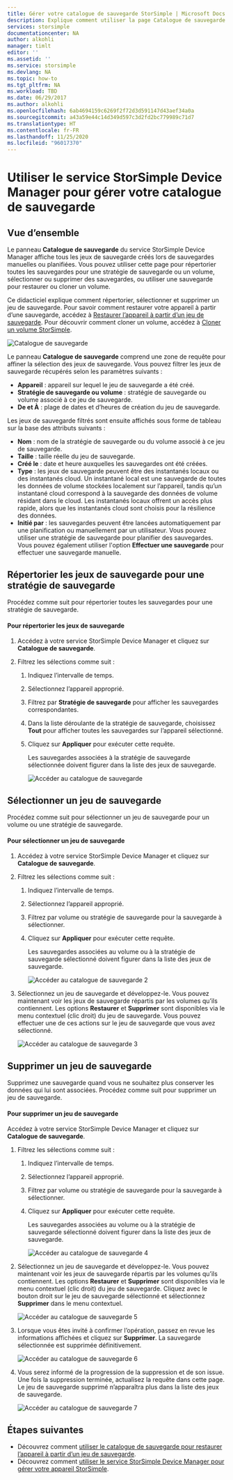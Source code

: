 ```yaml
---
title: Gérer votre catalogue de sauvegarde StorSimple | Microsoft Docs
description: Explique comment utiliser la page Catalogue de sauvegarde du service StorSimple Device Manager pour répertorier, sélectionner et supprimer des jeux de sauvegarde.
services: storsimple
documentationcenter: NA
author: alkohli
manager: timlt
editor: ''
ms.assetid: ''
ms.service: storsimple
ms.devlang: NA
ms.topic: how-to
ms.tgt_pltfrm: NA
ms.workload: TBD
ms.date: 06/29/2017
ms.author: alkohli
ms.openlocfilehash: 6ab4694159c6269f2f72d3d591147d43aef34a0a
ms.sourcegitcommit: a43a59e44c14d349d597c3d2fd2bc779989c71d7
ms.translationtype: HT
ms.contentlocale: fr-FR
ms.lasthandoff: 11/25/2020
ms.locfileid: "96017370"
---
```

# <a name="use-the-storsimple-device-manager-service-to-manage-your-backup-catalog"></a>Utiliser le service StorSimple Device Manager pour gérer votre catalogue de sauvegarde
## <a name="overview"></a>Vue d’ensemble
Le panneau **Catalogue de sauvegarde** du service StorSimple Device Manager affiche tous les jeux de sauvegarde créés lors de sauvegardes manuelles ou planifiées. Vous pouvez utiliser cette page pour répertorier toutes les sauvegardes pour une stratégie de sauvegarde ou un volume, sélectionner ou supprimer des sauvegardes, ou utiliser une sauvegarde pour restaurer ou cloner un volume.

Ce didacticiel explique comment répertorier, sélectionner et supprimer un jeu de sauvegarde. Pour savoir comment restaurer votre appareil à partir d’une sauvegarde, accédez à [Restaurer l’appareil à partir d’un jeu de sauvegarde](storsimple-8000-restore-from-backup-set-u2.md). Pour découvrir comment cloner un volume, accédez à [Cloner un volume StorSimple](storsimple-8000-clone-volume-u2.md).

![Catalogue de sauvegarde](./media/storsimple-8000-manage-backup-catalog/bucatalog.png) 

Le panneau **Catalogue de sauvegarde** comprend une zone de requête pour affiner la sélection des jeux de sauvegarde. Vous pouvez filtrer les jeux de sauvegarde récupérés selon les paramètres suivants :

* **Appareil** : appareil sur lequel le jeu de sauvegarde a été créé.
* **Stratégie de sauvegarde ou volume** : stratégie de sauvegarde ou volume associé à ce jeu de sauvegarde.
* **De et À** : plage de dates et d’heures de création du jeu de sauvegarde.

Les jeux de sauvegarde filtrés sont ensuite affichés sous forme de tableau sur la base des attributs suivants :

* **Nom** : nom de la stratégie de sauvegarde ou du volume associé à ce jeu de sauvegarde.
* **Taille** : taille réelle du jeu de sauvegarde.
* **Créé le** : date et heure auxquelles les sauvegardes ont été créées. 
* **Type** : les jeux de sauvegarde peuvent être des instantanés locaux ou des instantanés cloud. Un instantané local est une sauvegarde de toutes les données de volume stockées localement sur l’appareil, tandis qu’un instantané cloud correspond à la sauvegarde des données de volume résidant dans le cloud. Les instantanés locaux offrent un accès plus rapide, alors que les instantanés cloud sont choisis pour la résilience des données.
* **Initié par** : les sauvegardes peuvent être lancées automatiquement par une planification ou manuellement par un utilisateur. Vous pouvez utiliser une stratégie de sauvegarde pour planifier des sauvegardes. Vous pouvez également utiliser l'option **Effectuer une sauvegarde** pour effectuer une sauvegarde manuelle.

## <a name="list-backup-sets-for-a-backup-policy"></a>Répertorier les jeux de sauvegarde pour une stratégie de sauvegarde
Procédez comme suit pour répertorier toutes les sauvegardes pour une stratégie de sauvegarde.

#### <a name="to-list-backup-sets"></a>Pour répertorier les jeux de sauvegarde
1. Accédez à votre service StorSimple Device Manager et cliquez sur **Catalogue de sauvegarde**.

2. Filtrez les sélections comme suit :
   
   1. Indiquez l’intervalle de temps.
   2. Sélectionnez l’appareil approprié.
   3. Filtrez par **Stratégie de sauvegarde** pour afficher les sauvegardes correspondantes.
   3. Dans la liste déroulante de la stratégie de sauvegarde, choisissez **Tout** pour afficher toutes les sauvegardes sur l’appareil sélectionné.
   4. Cliquez sur **Appliquer** pour exécuter cette requête.
      
      Les sauvegardes associées à la stratégie de sauvegarde sélectionnée doivent figurer dans la liste des jeux de sauvegarde.

      ![Accéder au catalogue de sauvegarde](./media/storsimple-8000-manage-backup-catalog/bucatalog1.png)

## <a name="select-a-backup-set"></a>Sélectionner un jeu de sauvegarde
Procédez comme suit pour sélectionner un jeu de sauvegarde pour un volume ou une stratégie de sauvegarde.

#### <a name="to-select-a-backup-set"></a>Pour sélectionner un jeu de sauvegarde
1. Accédez à votre service StorSimple Device Manager et cliquez sur **Catalogue de sauvegarde**.
2. Filtrez les sélections comme suit :
   
   1. Indiquez l’intervalle de temps. 
   2. Sélectionnez l’appareil approprié. 
   3. Filtrez par volume ou stratégie de sauvegarde pour la sauvegarde à sélectionner.
   4. Cliquez sur **Appliquer** pour exécuter cette requête.
      
      Les sauvegardes associées au volume ou à la stratégie de sauvegarde sélectionné doivent figurer dans la liste des jeux de sauvegarde.

      ![Accéder au catalogue de sauvegarde 2](./media/storsimple-8000-manage-backup-catalog/bucatalog1.png)

3. Sélectionnez un jeu de sauvegarde et développez-le. Vous pouvez maintenant voir les jeux de sauvegarde répartis par les volumes qu’ils contiennent. Les options **Restaurer** et **Supprimer** sont disponibles via le menu contextuel (clic droit) du jeu de sauvegarde. Vous pouvez effectuer une de ces actions sur le jeu de sauvegarde que vous avez sélectionné.

    ![Accéder au catalogue de sauvegarde 3](./media/storsimple-8000-manage-backup-catalog/bucatalog2.png)

## <a name="delete-a-backup-set"></a>Supprimer un jeu de sauvegarde
Supprimez une sauvegarde quand vous ne souhaitez plus conserver les données qui lui sont associées. Procédez comme suit pour supprimer un jeu de sauvegarde.

#### <a name="to-delete-a-backup-set"></a>Pour supprimer un jeu de sauvegarde
 Accédez à votre service StorSimple Device Manager et cliquez sur **Catalogue de sauvegarde**.
1. Filtrez les sélections comme suit :
   
   1. Indiquez l’intervalle de temps. 
   2. Sélectionnez l’appareil approprié. 
   3. Filtrez par volume ou stratégie de sauvegarde pour la sauvegarde à sélectionner.
   4. Cliquez sur **Appliquer** pour exécuter cette requête.
      
      Les sauvegardes associées au volume ou à la stratégie de sauvegarde sélectionné doivent figurer dans la liste des jeux de sauvegarde.

      ![Accéder au catalogue de sauvegarde 4](./media/storsimple-8000-manage-backup-catalog/bucatalog1.png)

1. Sélectionnez un jeu de sauvegarde et développez-le. Vous pouvez maintenant voir les jeux de sauvegarde répartis par les volumes qu’ils contiennent. Les options **Restaurer** et **Supprimer** sont disponibles via le menu contextuel (clic droit) du jeu de sauvegarde. Cliquez avec le bouton droit sur le jeu de sauvegarde sélectionné et sélectionnez **Supprimer** dans le menu contextuel.

    ![Accéder au catalogue de sauvegarde 5](./media/storsimple-8000-manage-backup-catalog/bucatalog3.png)

1. Lorsque vous êtes invité à confirmer l’opération, passez en revue les informations affichées et cliquez sur **Supprimer**. La sauvegarde sélectionnée est supprimée définitivement.

    ![Accéder au catalogue de sauvegarde 6](./media/storsimple-8000-manage-backup-catalog/bucatalog4.png)  

1. Vous serez informé de la progression de la suppression et de son issue. Une fois la suppression terminée, actualisez la requête dans cette page. Le jeu de sauvegarde supprimé n’apparaîtra plus dans la liste des jeux de sauvegarde.

    ![Accéder au catalogue de sauvegarde 7](./media/storsimple-8000-manage-backup-catalog/bucatalog7.png)

## <a name="next-steps"></a>Étapes suivantes
* Découvrez comment [utiliser le catalogue de sauvegarde pour restaurer l’appareil à partir d’un jeu de sauvegarde](storsimple-8000-restore-from-backup-set-u2.md).
* Découvrez comment [utiliser le service StorSimple Device Manager pour gérer votre appareil StorSimple](storsimple-8000-manager-service-administration.md).

